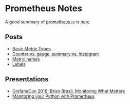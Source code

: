 # Prometheus Notes

A good summary of [prometheus.io](https://prometheus.io)
is [here](https://ordina-jworks.github.io/monitoring/2016/09/23/Monitoring-with-Prometheus.html)


## Posts
* [Basic Metric Types](https://prometheus.io/docs/concepts/metric_types/)
* [Counter vs. gauge, summary vs. histogram](https://prometheus.io/docs/practices/instrumentation/#counter-vs-gauge-summary-vs-histogram)
* [Metric names](https://prometheus.io/docs/practices/naming/#metric-names)
* [Labels](https://prometheus.io/docs/practices/naming/#labels)

## Presentations

* [GrafanaCon 2016: Brian Brazil, Monitoring What Matters](https://www.youtube.com/watch?v=nkCGOmLBI6I)
* [Monitoring your Python with Prometheus](https://www.slideshare.net/brianbrazil/python-ireland-monitoring-your-python-with-prometheus)